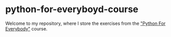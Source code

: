 # python-for-everyboyd-course

Welcome to my repository, where I store the exercises from the ["Python For Everybody"](https://www.py4e.com/) course.
